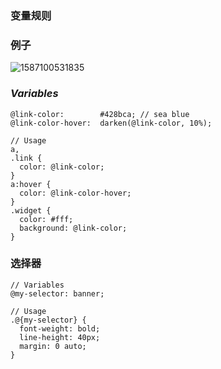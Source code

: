 ### 变量规则

### 例子

![1587100531835](C:\Users\FP.LAPTOP-GU00DUT3\AppData\Roaming\Typora\typora-user-images\1587100531835.png)

###  *Variables* 

```less
@link-color:        #428bca; // sea blue
@link-color-hover:  darken(@link-color, 10%);

// Usage
a,
.link {
  color: @link-color;
}
a:hover {
  color: @link-color-hover;
}
.widget {
  color: #fff;
  background: @link-color;
}
```

### 选择器

```less
// Variables
@my-selector: banner;

// Usage
.@{my-selector} {
  font-weight: bold;
  line-height: 40px;
  margin: 0 auto;
}
```

